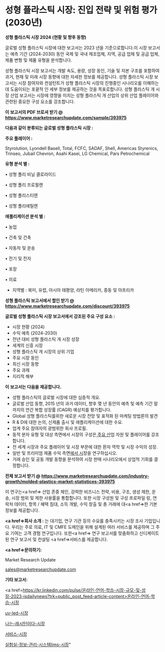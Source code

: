 # 성형 플라스틱 시장: 진입 전략 및 위험 평가(2030년)

<strong>성형 플라스틱 시장 2024 (현황 및 향후 동향)</strong>

글로벌 성형 플라스틱 시장에 대한 보고서는 2023 년을 기준으로합니다.이 시장 보고서는 예측 기간 (2024-2030) 동안 국제 및 국내 제조업체, 지역, 공급 업체 및 공급 업체, 제품 변형 및 제품 유형을 분석합니다.

성형 플라스틱 시장 보고서는 개발 속도, 용량, 성장 동인, 기술 및 자본 구조를 포함하여 과거, 현재 및 미래 시장 동향에 대한 자세한 정보를 제공합니다. 성형 플라스틱 시장 보고서는 시장 참여자와 컨설턴트가 성형 플라스틱 시장의 진행중인 시나리오를 이해하는 데 도움이되는 포괄적 인 세부 정보를 제공하는 것을 목표로합니다. 성형 플라스틱 개 시장 산업 보고서는 시장에 영향을 미치는 성형 플라스틱 개 산업의 상위 산업 플레이어와 관련된 중요한 구성 요소를 강조합니다.



<strong>이 보고서의 PDF 브로셔 받기 @ <a href=https://www.marketresearchupdate.com/sample/393975>https://www.marketresearchupdate.com/sample/393975</a></strong>



<strong>다음과 같이 분류되는 글로벌 성형 플라스틱 시장 :</strong>



<strong>주요 플레이어 :</strong>

Styrolution, Lyondell Basell, Total, FCFC, SADAF, Shell, Americas Styrenics, Trinseo, Jubail Chevron, Asahi Kasei, LG Chemical, Pars Petrochemical



<strong>유형 분석 별 :</strong>

• 성형 폴리 비닐 클로라이드

• 성형 폴리 프로필렌

• 성형 폴리스티렌

• 성형 폴리에틸렌



<strong>애플리케이션 분석 별 :</strong>

• 농업

• 건축 및 건축

• 자동차 및 운송

• 전기 및 전자

• 포장

• 의료

<ul>
  <li>지역별 : 북미, 유럽, 아시아 태평양, 라틴 아메리카, 중동 및 아프리카</li>
</ul>


<strong>성형 플라스틱 보고서에서 할인 받기 @ <a href=https://www.marketresearchupdate.com/discount/393975>https://www.marketresearchupdate.com/discount/393975</a></strong>



<strong>글로벌 성형 플라스틱 시장 보고서에서 강조된 주요 구성 요소 :</strong>
<ul>
  <li>시장 현황 (2024)</li>
  <li>수익 예측 (2024-2030)</li>
  <li>전년 대비 성형 플라스틱 개 시장 성장</li>
  <li>세계의 신흥 시장</li>
  <li>성형 플라스틱 개 시장의 상위 기업</li>
  <li>주요 시장 동인</li>
  <li>최신 시장 동향</li>
  <li>주요 과제</li>
  <li>지리적 해부</li>
</ul>


<strong>이 보고서는 다음을 제공합니다.</strong>
<ul>
  <li>성형 플라스틱의 글로벌 시장에 대한 심층적 개요.</li>
  <li>글로벌 산업 동향, 2015 년의 과거 데이터, 향후 몇 년 동안의 예측 및 예측 기간 말까지의 연간 복합 성장률 (CAGR) 예상치를 평가합니다.</li>
  <li>Global 성형 플라스틱를위한 새로운 시장 전망 및 표적화 된 마케팅 방법론의 발견</li>
  <li>R &amp; D에 대한 논의, 신제품 출시 및 애플리케이션에 대한 수요.</li>
  <li>업계 주요 참여자의 광범위한 회사 프로필.</li>
  <li>동적 분자 유형 및 대상 측면에서 시장의 구성은<a href=> 주요 산</a>업 자원 및 플레이어를 강조합니다.</li>
  <li>전 세계 시장과 주요 플레이어 및 시장 부문에 대한 환자 역학 및 시장 수익의 성장.</li>
  <li>일반 및 프리미엄 제품 수익 측면<a href=>에서 시</a>장을 연구하십시오.</li>
  <li>거래 승인 및 공동 개발 동향을 분석하여 시장 판매 시나리오에서 상업적 기회를 결정합니다.</li>
</ul>



<strong>전체 보고서 받기 @ <a href=https://www.marketresearchupdate.com/industry-growth/molded-plastics-market-statistices-393975>https://www.marketresearchupdate.com/industry-growth/molded-plastics-market-statistices-393975</a></strong>

이 연구는<a href=> 산업 존중</a> 체인, 강력한 비즈니스 전략, 비용, 구조, 생성 제한, 운송, 시장 범위 및 제한 사용률을 통합합니다. 또한 시장 구성원 및 구성 프로파일 링, 연락처 데이터, 항목 / 혜택 침대, 소득 개발, 수익 창출 및 총 거래에 대<a href=>한 기본 </a>정보를 제공합니다.



<strong><a href=>회사 소</a>개 :</strong>
는 대기업, 연구 기관 등의 수요를 충족시키는 시장 조사 기업입니다. 우리는 주로 의료, IT 및 CMFE 도메인을 위해 설계된 여러 서비스를 제공하며 그 주요 기여는 고객 경험 연구입니다. 또한<a href=> 연구 보</a>고서를 맞춤화하고 신디케이트 된 연구 보고서 및 컨설팅 <a href=>서비스</a>를 제공합니다.



<strong><a href=>문의하기:</a></strong>

Market Research Update

sales@marketresearchupdate.com



<strong>기타 보고서:</strong>

<a href=https://kr.linkedin.com/pulse/온라인-언어-학습-시장-규모-및-성장-2023-isdailynews?trk=public_post_feed-article-content>온라인-언어-학습-시장</a>

<a href=https://www.linkedin.com/pulse/uv-led-시장-현재-및-미래-성장-2029-consumer-connection-compendium-ana/>uv-led-시장</a>

<a href=https://www.linkedin.com/pulse/나는-레시틴이다-시장-동향-및-성장-전망-isdailynews-djnqf/>나는-레시틴이다-시장</a>

<a href=https://www.linkedin.com/pulse/서비스-시장-규모-및-성장-2023-consumer-connection-chronicles-24--zwxrf/>서비스-시장</a>

<a href=https://www.linkedin.com/pulse/실험실-정보-관리-시스템lims-시장-규모-및-성장-2023-uorfc/>실험실-정보-관리-시스템lims-시장</a>"
